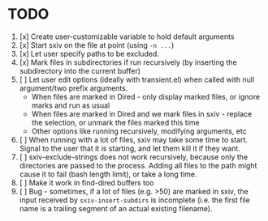# TODO
1. [x] Create user-customizable variable to hold default arguments
2. [x] Start sxiv on the file at point (using `-n ...`)
3. [x] Let user specify paths to be excluded.
4. [x] Mark files in subdirectories if run recursively (by inserting the subdirectory into the current buffer)
5. [ ] Let user edit options (ideally with transient.el) when called with null argument/two prefix arguments.
    * When files are marked in Dired - only display marked files, or ignore marks and run as usual
    * When files are marked in Dired and we mark files in sxiv - replace the selection, or unmark the files marked this time
    * Other options like running recursively, modifying arguments, etc
6. [ ] When running with a lot of files, sxiv may take some time to start. Signal to the user that it is starting, and let them kill it if they want.
7. [ ] sxiv-exclude-strings does not work recursively, because only the directories are passed to the process. Adding all files to the path might cause it to fail (bash length limit), or take a long time.
8. [ ] Make it work in find-dired buffers too
9. [ ] Bug - sometimes, if a lot of files (e.g. >50) are marked in sxiv, the input received by `sxiv-insert-subdirs` is incomplete (i.e. the first file name is a trailing segment of an actual existing filename).

